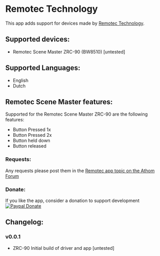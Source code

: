 # Remotec Technology

This app adds support for devices made by [Remotec Technology](http://www.remotec.com.hk).

## Supported devices:
* Remotec Scene Master ZRC-90 (BW8510) [untested]

## Supported Languages:
* English   
* Dutch    

## Remotec Scene Master features:
Supported for the Remotec Scene Master ZRC-90 are the following features:
* Button Pressed 1x   
* Button Pressed 2x   
* Button held down   
* Button released    

### Requests:
Any requests please post them in the [Remotec app topic on the Athom Forum](https://forum.athom.com/)

### Donate:
If you like the app, consider a donation to support development
[![Paypal Donate](https://www.paypalobjects.com/en_US/NL/i/btn/btn_donateCC_LG.gif)](https://www.paypal.com/cgi-bin/webscr?cmd=_donations&business=5JCN4Q3XSBTBJ&lc=NL&item_name=Athom%20Homey%20apps&currency_code=EUR&bn=PP%2dDonationsBF%3abtn_donateCC_LG%2egif%3aNonHosted)

## Changelog:   
### v0.0.1    
* ZRC-90 Initial build of driver and app [untested]   
